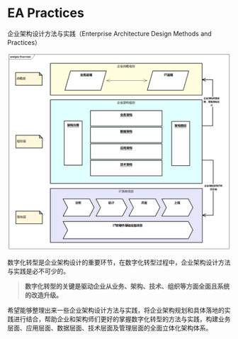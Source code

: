 # EA Practices

企业架构设计方法与实践（Enterprise Architecture Design Methods and Practices）

![企业架构整体结构](images/Overview.png)

数字化转型是企业架构设计的重要环节，在数字化转型过程中，企业架构设计方法与实践是必不可少的。

> **数字化转型的关键是驱动企业从业务、架构、技术、组织等方面全面且系统的改造升级。**

希望能够整理出来一些企业架构设计方法与实践，将企业架构规划和具体落地的实践进行结合，帮助企业和架构师们更好的掌握数字化转型的方法与实践，构建业务层面、应用层面、数据层面、技术层面及管理层面的全面立体化架构体系。
